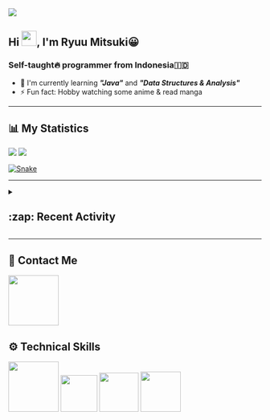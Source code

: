 <div id="header-badges">
    <!-- Profile Viewers -->
    <img src="https://komarev.com/ghpvc/?username=mitsuki31&color=blue&label=PROFILE+VIEWS">
</div>

## Hi <img src="https://media.giphy.com/media/hvRJCLFzcasrR4ia7z/giphy.gif" width="30px"/>, I'm Ryuu Mitsuki:grinning:
### Self-taught:fire: programmer from Indonesia:indonesia:

- :herb: I'm currently learning ***"Java"*** and ***"Data Structures & Analysis"***
- :zap: Fun fact: Hobby watching some anime & read manga

---

## **:bar_chart: My Statistics**

<picture id="stats">
    <source 
            srcset="https://github-readme-stats.vercel.app/api?username=mitsuki31&show_icons=true&theme=tokyonight&count_private=true&include_all_commits=true&hide=stars&rank_icon=github"
            media="(prefers-color-scheme: dark)"
    />
    <source
            srcset="https://github-readme-stats.vercel.app/api?username=mitsuki31&show_icons=true&count_private=true&include_all_commits=true&hide=stars&rank_icon=github"
            media="(prefers-color-scheme: light), (prefers-color-scheme: no-preference)"
    />
    <img src="https://github-readme-stats.vercel.app/api?username=mitsuki31&show_icons=true&count_private=true&include_all_commits=true&hide=stars&rank_icon=github" />
</picture>

<picture id="top-langs">
    <source
            srcset="https://github-readme-stats.vercel.app/api/top-langs/?username=mitsuki31&layout=donut&theme=tokyonight&count_private=true&langs_count=8"
            media="(prefers-color-scheme: dark)"
    />
    <source
            srcset="https://github-readme-stats.vercel.app/api/top-langs/?username=mitsuki31&layout=donut&count_private=true&langs_count=8"
            media="(prefers-color-scheme: light), (prefers-color-scheme: no-preference)"
    />
    <img src="https://github-readme-stats.vercel.app/api/top-langs/?username=mitsuki31&layout=donut&langs_count=8&count_private=true" />
</picture>

[![Snake](https://github.com/mitsuki31/mitsuki31/blob/output/github-contribution-grid-snake.svg)](https://github.com/mitsuki31)

---

<details>
<summary><h2>:zap: Recent Activity</h2></summary>

<!--START_SECTION:activity-->
1. 🎉 Merged PR [#52](https://github.com/mitsuki31/jmatrix/pull/52) in [mitsuki31/jmatrix](https://github.com/mitsuki31/jmatrix)
2. 💪 Opened PR [#52](https://github.com/mitsuki31/jmatrix/pull/52) in [mitsuki31/jmatrix](https://github.com/mitsuki31/jmatrix)
3. 🚀 Published release [v1.0.0 Stable](https://github.com/v1.0.0 Stable) in [mitsuki31/jmatrix](https://github.com/mitsuki31/jmatrix)
4. 🎉 Merged PR [#50](https://github.com/mitsuki31/jmatrix/pull/50) in [mitsuki31/jmatrix](https://github.com/mitsuki31/jmatrix)
5. 🗣 Commented on [#45](https://github.com/mitsuki31/jmatrix/issues/45) in [mitsuki31/jmatrix](https://github.com/mitsuki31/jmatrix)
6. ❗ Opened issue [#51](https://github.com/mitsuki31/jmatrix/issues/51) in [mitsuki31/jmatrix](https://github.com/mitsuki31/jmatrix)
7. 💪 Opened PR [#50](https://github.com/mitsuki31/jmatrix/pull/50) in [mitsuki31/jmatrix](https://github.com/mitsuki31/jmatrix)
8. 🎉 Merged PR [#49](https://github.com/mitsuki31/jmatrix/pull/49) in [mitsuki31/jmatrix](https://github.com/mitsuki31/jmatrix)
9. 💪 Opened PR [#49](https://github.com/mitsuki31/jmatrix/pull/49) in [mitsuki31/jmatrix](https://github.com/mitsuki31/jmatrix)
10. ❌ Closed PR [#48](https://github.com/mitsuki31/jmatrix/pull/48) in [mitsuki31/jmatrix](https://github.com/mitsuki31/jmatrix)
<!--END_SECTION:activity-->
</details>

---

## **:iphone: Contact Me**
<div id="socials" align="left">
    <a href="https://twitter.com/ryuumitsuki31">
        <img
             src="https://img.shields.io/badge/Twitter-1DA1F2?style=for-the-badge&logo=twitter&logoColor=white"
             width="100px"
        >
    </a>
</div>


## **:gear: Technical Skills**
<div id="skills" align="left">
    <!-- Python -->
    <a>
        <img
             src="https://img.shields.io/badge/Python-14354C?style=for-the-badge&logo=python&logoColor=white"
             width="100px"
        >
    </a>
    <!-- C++ -->
    <a>
        <img
             src="https://img.shields.io/badge/C%2B%2B-00599C?style=for-the-badge&logo=c%2B%2B&logoColor=white"
             width="73px"
        >
    </a>
    <!-- Java -->
    <a>
        <img
             src="https://img.shields.io/badge/Java-ED8B00?style=for-the-badge&logo=openjdk&logoColor=white"
             width="78px"
        >
    </a>
    <!-- Ruby -->
    <a>
        <img
             src="https://img.shields.io/badge/Ruby-CC342D?style=for-the-badge&logo=ruby&logoColor=white"
             width="80px"
        >
    </a>
</div>
